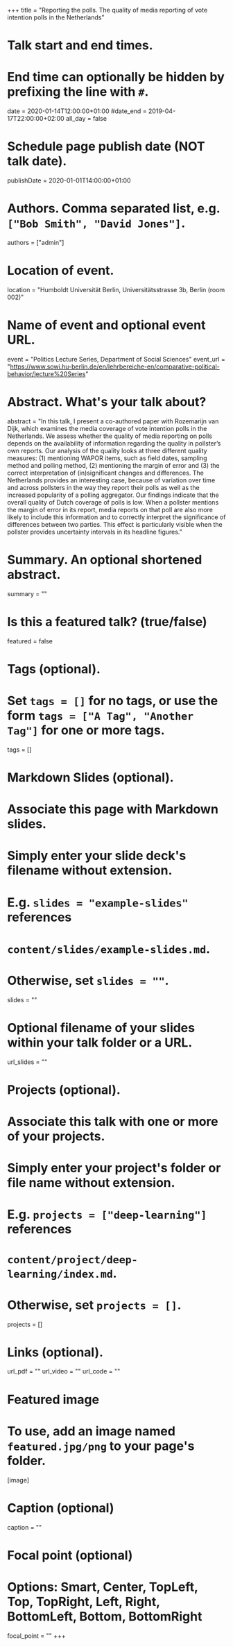 +++
title = "Reporting the polls. The quality of media reporting of vote intention polls in the Netherlands"

# Talk start and end times.
#   End time can optionally be hidden by prefixing the line with `#`.
date = 2020-01-14T12:00:00+01:00
#date_end = 2019-04-17T22:00:00+02:00
all_day = false

# Schedule page publish date (NOT talk date).
publishDate = 2020-01-01T14:00:00+01:00

# Authors. Comma separated list, e.g. `["Bob Smith", "David Jones"]`.
authors = ["admin"]

# Location of event.
location = "Humboldt Universität Berlin, Universitätsstrasse 3b, Berlin (room 002)"

# Name of event and optional event URL.
event = "Politics Lecture Series, Department of Social Sciences"
event_url = "https://www.sowi.hu-berlin.de/en/lehrbereiche-en/comparative-political-behavior/lecture%20Series"

# Abstract. What's your talk about?
abstract = "In this talk, I present a co-authored paper with Rozemarijn van Dijk, which examines the media coverage of vote intention polls in the Netherlands. We assess whether the quality of media reporting on polls depends on the availability of information regarding the quality in pollster’s own reports. Our analysis of the quality looks at three different quality measures: (1) mentioning WAPOR items, such as field dates, sampling method and polling method, (2) mentioning the margin of error and (3) the correct interpretation of (in)significant changes and differences. The Netherlands provides an interesting case, because of variation over time and across pollsters in the way they report their polls as well as the increased popularity of a polling aggregator. Our findings indicate that the overall quality of Dutch coverage of polls is low. When a pollster mentions the margin of error in its report, media reports on that poll are also more likely to include this information and to correctly interpret the significance of differences between two parties. This effect is particularly visible when the pollster provides uncertainty intervals in its headline figures."

# Summary. An optional shortened abstract.
summary = ""

# Is this a featured talk? (true/false)
featured = false

# Tags (optional).
#   Set `tags = []` for no tags, or use the form `tags = ["A Tag", "Another Tag"]` for one or more tags.
tags = []

# Markdown Slides (optional).
#   Associate this page with Markdown slides.
#   Simply enter your slide deck's filename without extension.
#   E.g. `slides = "example-slides"` references 
#   `content/slides/example-slides.md`.
#   Otherwise, set `slides = ""`.
slides = ""

# Optional filename of your slides within your talk folder or a URL.
url_slides = ""

# Projects (optional).
#   Associate this talk with one or more of your projects.
#   Simply enter your project's folder or file name without extension.
#   E.g. `projects = ["deep-learning"]` references 
#   `content/project/deep-learning/index.md`.
#   Otherwise, set `projects = []`.
projects = []

# Links (optional).
url_pdf = ""
url_video = ""
url_code = ""

# Featured image
# To use, add an image named `featured.jpg/png` to your page's folder. 
[image]
  # Caption (optional)
  caption = ""

  # Focal point (optional)
  # Options: Smart, Center, TopLeft, Top, TopRight, Left, Right, BottomLeft, Bottom, BottomRight
  focal_point = ""
+++
